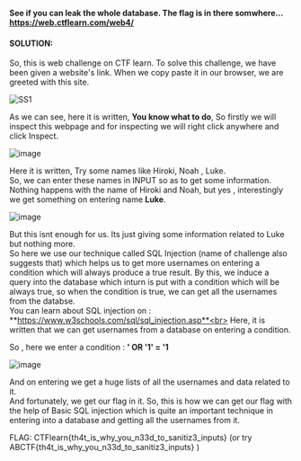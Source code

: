 **See if you can leak the whole database. The flag is in there somwhere… https://web.ctflearn.com/web4/**


#### SOLUTION:

So, this is web challenge on CTF learn. To solve this challenge, we have been given a website's link. When we copy paste it in our browser, we are greeted with this site.

![SS1](https://user-images.githubusercontent.com/65415517/86117506-c8ac3a80-baec-11ea-9f30-7eca6e98a015.PNG)

As we can see, here it is written, **You know what to do**, So firstly we will inspect this webpage and for inspecting we will right click anywhere and click Inspect.<br>

![image](https://user-images.githubusercontent.com/65415517/86119439-15dddb80-baf0-11ea-96ec-e9bff2ad098f.png)

Here it is written, Try some names like Hiroki, Noah , Luke.<br>
So, we can enter these names in INPUT so as to get some information.<br>
Nothing happens with the name of Hiroki and Noah, but yes , interestingly we get something on entering name **Luke**.<br>

![image](https://user-images.githubusercontent.com/65415517/86119468-24c48e00-baf0-11ea-9385-71579465855e.png)

But this isnt enough for us. Its just giving some information related to Luke but nothing more.<br>
So here we use our technique called SQL Injection (name of challenge also suggests that) which helps us to get more usernames on entering a condition which will always produce a true result.
By this, we induce a query into the database which inturn is put with a condition which will be always true, so when the condition is true, we can get all the usernames from the databse.<br>
You can learn about SQL injection on : **https://www.w3schools.com/sql/sql_injection.asp**<br>
Here, it is written that we can get usernames from a database on entering a condition.

So , here we enter a condition :   **' OR '1' = '1**<br>

![image](https://user-images.githubusercontent.com/65415517/86119489-31e17d00-baf0-11ea-9110-f7c694ce8cf2.png)

And on entering we get a huge lists of all the usernames and data related to it.<br>
And fortunately, we get our flag in it. So, this is how we can get our flag with the help of Basic SQL injection which is quite an important technique in entering into a database and getting all the usernames from it.<br>

FLAG: CTFlearn{th4t_is_why_you_n33d_to_sanitiz3_inputs}  (or try ABCTF{th4t_is_why_you_n33d_to_sanitiz3_inputs} )








